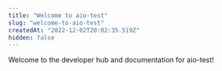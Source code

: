 ```yaml
---
title: "Welcome to aio-test"
slug: "welcome-to-aio-test"
createdAt: "2022-12-02T20:02:35.519Z"
hidden: false
---
```

Welcome to the developer hub and documentation for aio-test!
